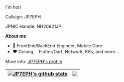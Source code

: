 I'm hori

Callsign: JP7EPH

JPNIC Handle: NH20921JP

**About me**

- 💼 FrontEnd/BackEnd Engineer, Mobile Core
- ❤️ Golang,　Flutter/Dart, Network, K8s, and more...

More info: [JP7EPH's profile](https://bio.jp7eph.net/)

| <a href="https://github.com/anuraghazra/github-readme-stats"><img align="center" src="https://github-readme-stats.vercel.app/api?username=jp7eph&show_icons=true&hide_border=true&count_private=true&custom_title=JP7EPH%27s%20GitHub%20Stats" alt="JP7EPH's github stats" /></a> | <a href="https://github.com/anuraghazra/github-readme-stats"><img align="center" src="https://github-readme-stats.vercel.app/api/top-langs/?username=jp7eph&layout=compact&hide_border=true&hide=html" /></a> |
| ------------- | ------------- |
